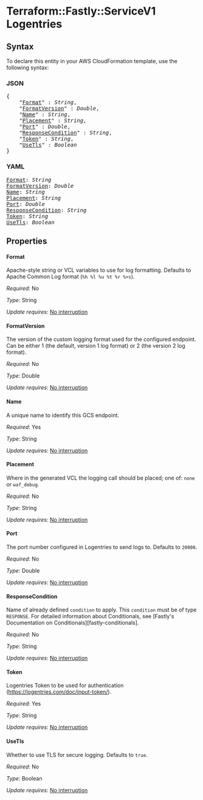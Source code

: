 # Terraform::Fastly::ServiceV1 Logentries

## Syntax

To declare this entity in your AWS CloudFormation template, use the following syntax:

### JSON

<pre>
{
    "<a href="#format" title="Format">Format</a>" : <i>String</i>,
    "<a href="#formatversion" title="FormatVersion">FormatVersion</a>" : <i>Double</i>,
    "<a href="#name" title="Name">Name</a>" : <i>String</i>,
    "<a href="#placement" title="Placement">Placement</a>" : <i>String</i>,
    "<a href="#port" title="Port">Port</a>" : <i>Double</i>,
    "<a href="#responsecondition" title="ResponseCondition">ResponseCondition</a>" : <i>String</i>,
    "<a href="#token" title="Token">Token</a>" : <i>String</i>,
    "<a href="#usetls" title="UseTls">UseTls</a>" : <i>Boolean</i>
}
</pre>

### YAML

<pre>
<a href="#format" title="Format">Format</a>: <i>String</i>
<a href="#formatversion" title="FormatVersion">FormatVersion</a>: <i>Double</i>
<a href="#name" title="Name">Name</a>: <i>String</i>
<a href="#placement" title="Placement">Placement</a>: <i>String</i>
<a href="#port" title="Port">Port</a>: <i>Double</i>
<a href="#responsecondition" title="ResponseCondition">ResponseCondition</a>: <i>String</i>
<a href="#token" title="Token">Token</a>: <i>String</i>
<a href="#usetls" title="UseTls">UseTls</a>: <i>Boolean</i>
</pre>

## Properties

#### Format

Apache-style string or VCL variables to use for log formatting. Defaults to Apache Common Log format (`%h %l %u %t %r %>s`).

_Required_: No

_Type_: String

_Update requires_: [No interruption](https://docs.aws.amazon.com/AWSCloudFormation/latest/UserGuide/using-cfn-updating-stacks-update-behaviors.html#update-no-interrupt)

#### FormatVersion

The version of the custom logging format used for the configured endpoint. Can be either 1 (the default, version 1 log format) or 2 (the version 2 log format).

_Required_: No

_Type_: Double

_Update requires_: [No interruption](https://docs.aws.amazon.com/AWSCloudFormation/latest/UserGuide/using-cfn-updating-stacks-update-behaviors.html#update-no-interrupt)

#### Name

A unique name to identify this GCS endpoint.

_Required_: Yes

_Type_: String

_Update requires_: [No interruption](https://docs.aws.amazon.com/AWSCloudFormation/latest/UserGuide/using-cfn-updating-stacks-update-behaviors.html#update-no-interrupt)

#### Placement

Where in the generated VCL the logging call should be placed; one of: `none` or `waf_debug`.

_Required_: No

_Type_: String

_Update requires_: [No interruption](https://docs.aws.amazon.com/AWSCloudFormation/latest/UserGuide/using-cfn-updating-stacks-update-behaviors.html#update-no-interrupt)

#### Port

The port number configured in Logentries to send logs to. Defaults to `20000`.

_Required_: No

_Type_: Double

_Update requires_: [No interruption](https://docs.aws.amazon.com/AWSCloudFormation/latest/UserGuide/using-cfn-updating-stacks-update-behaviors.html#update-no-interrupt)

#### ResponseCondition

Name of already defined `condition` to apply. This `condition` must be of type `RESPONSE`. For detailed information about Conditionals, see [Fastly's Documentation on Conditionals][fastly-conditionals].

_Required_: No

_Type_: String

_Update requires_: [No interruption](https://docs.aws.amazon.com/AWSCloudFormation/latest/UserGuide/using-cfn-updating-stacks-update-behaviors.html#update-no-interrupt)

#### Token

Logentries Token to be used for authentication (https://logentries.com/doc/input-token/).

_Required_: Yes

_Type_: String

_Update requires_: [No interruption](https://docs.aws.amazon.com/AWSCloudFormation/latest/UserGuide/using-cfn-updating-stacks-update-behaviors.html#update-no-interrupt)

#### UseTls

Whether to use TLS for secure logging. Defaults to `true`.

_Required_: No

_Type_: Boolean

_Update requires_: [No interruption](https://docs.aws.amazon.com/AWSCloudFormation/latest/UserGuide/using-cfn-updating-stacks-update-behaviors.html#update-no-interrupt)

